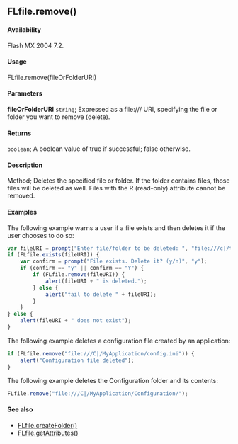 ## FLfile.remove()

#### Availability

Flash MX 2004 7.2.

#### Usage

FLfile.remove(fileOrFolderURI)

#### Parameters

**fileOrFolderURI** `string`; Expressed as a file:/// URI, specifying the file or folder you want to remove (delete).

#### Returns

`boolean`; A boolean value of true if successful; false otherwise.

#### Description

Method; Deletes the specified file or folder. If the folder contains files, those files will be deleted as well. Files with the R (read-only) attribute cannot be removed.

#### Examples

The following example warns a user if a file exists and then deletes it if the user chooses to do so:

```javascript
var fileURI = prompt("Enter file/folder to be deleted: ", "file:///c|/temp/delete.txt");
if (FLfile.exists(fileURI)) {
    var confirm = prompt("File exists. Delete it? (y/n)", "y");
    if (confirm == "y" || confirm == "Y") {
        if (FLfile.remove(fileURI)) {
            alert(fileURI + " is deleted.");
        } else {
            alert("fail to delete " + fileURI);
        }
    }
} else {
    alert(fileURI + " does not exist");
}
```

The following example deletes a configuration file created by an application:

```javascript
if (FLfile.remove("file:///C|/MyApplication/config.ini")) {
    alert("Configuration file deleted");
}
```

The following example deletes the Configuration folder and its contents:

```javascript
FLfile.remove("file:///C|/MyApplication/Configuration/");
```

#### See also

- [FLfile.createFolder()](../FLfile_object/FLfile1.md)
- [FLfile.getAttributes()](../FLfile_object/FLfile3.md)
